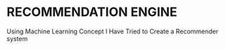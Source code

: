 # RECOMMENDATION ENGINE
Using Machine Learning Concept  I Have Tried to Create a Recommender system
